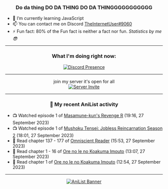 <div align="center">

### Do da thing DO DA THING DO DA THINGGGGGGGGGGG
</div>

- 🌱 I’m currently learning JavaScript
- 📫 You can contact me on Discord [TheInternetUser#9060](https://discord.com/users/534117072796385300)
- ⚡ Fun fact: 80% of the Fun fact is neither a fact nor fun. _Statistics by me 😎_
<hr>

<div align="center">

### What I'm doing right now:
[![Discord Presence](https://lanyard.cnrad.dev/api/534117072796385300)](https://discord.com/users/534117072796385300)
<hr>

join my server it's open for all <br>
[![Server Invite](https://invidget.switchblade.xyz/bfYgVHxrSs)](https://discord.gg/bfYgVHxrSs)

<hr>
  
### 🌸 My recent AniList activity

</div>

<!-- ANILIST_ACTIVITY:start -->

-   📺 Watched episode 1 of [Masamune-kun's Revenge R](https://anilist.co/anime/146953) (19:16, 27 September 2023)
-   📺 Watched episode 1 of [Mushoku Tensei: Jobless Reincarnation Season 2](https://anilist.co/anime/146065) (18:01, 27 September 2023)
-   📖 Read chapter 137 - 177 of [Omniscient Reader](https://anilist.co/manga/119257) (15:53, 27 September 2023)
-   📖 Read chapter 1 - 16 of [Ore no Ie no Koakuma Imouto](https://anilist.co/manga/169152) (13:07, 27 September 2023)
-   📖 Read chapter 1 of [Ore no Ie no Koakuma Imouto](https://anilist.co/manga/169152) (12:54, 27 September 2023)

<!-- ANILIST_ACTIVITY:end -->
<hr>

<div align="center">

[![AniList Banner](https://img.anili.st/User/929966)](https://anilist.co/user/TheInternetUser)

<!-- ![Profile views](https://gpvc.arturio.dev/TheInternetUse7) Since 2023-01-09 -->
<br>


</div>
